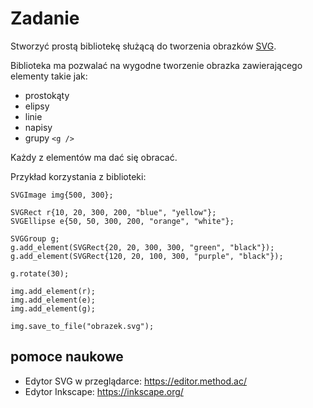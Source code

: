 # Zadanie

Stworzyć prostą bibliotekę służącą do tworzenia obrazków [SVG](https://en.wikipedia.org/wiki/Scalable_Vector_Graphics). 

Biblioteka ma pozwalać na wygodne tworzenie obrazka zawierającego elementy takie jak:
- prostokąty
- elipsy
- linie
- napisy
- grupy `<g />`

Każdy z elementów ma dać się obracać.


Przykład korzystania z biblioteki:

```
SVGImage img{500, 300};

SVGRect r{10, 20, 300, 200, "blue", "yellow"};
SVGEllipse e{50, 50, 300, 200, "orange", "white"};

SVGGroup g;
g.add_element(SVGRect{20, 20, 300, 300, "green", "black"});
g.add_element(SVGRect{120, 20, 100, 300, "purple", "black"});

g.rotate(30);

img.add_element(r);
img.add_element(e);
img.add_element(g);

img.save_to_file("obrazek.svg");
```

## pomoce naukowe

- Edytor SVG w przeglądarce: https://editor.method.ac/
- Edytor Inkscape: https://inkscape.org/

